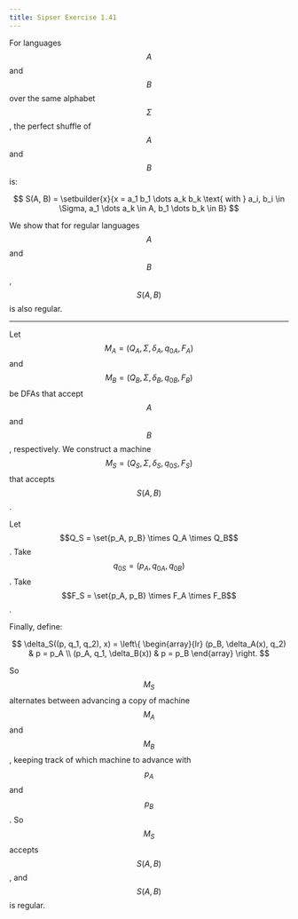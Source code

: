 ```yaml
---
title: Sipser Exercise 1.41
---
```



For languages $$A$$ and $$B$$ over the same alphabet $$\Sigma$$, the perfect shuffle of $$A$$ and $$B$$ is:

$$
S(A, B) = \setbuilder{x}{x = a_1 b_1 \dots a_k b_k \text{ with } a_i, b_i \in \Sigma, a_1 \dots a_k \in A, b_1 \dots b_k \in B}
$$

We show that for regular languages $$A$$ and $$B$$, $$S(A, B)$$ is also regular.

---

Let $$M_A = (Q_A, \Sigma, \delta_A, q_{0A}, F_A)$$ and $$M_B = (Q_B, \Sigma, \delta_B, q_{0B}, F_B)$$ be DFAs that accept $$A$$ and $$B$$, respectively.
We construct a machine $$M_S = (Q_S, \Sigma, \delta_S, q_{0S}, F_S)$$ that accepts $$S(A, B)$$.



Let $$Q_S = \set{p_A, p_B} \times Q_A \times Q_B$$.
Take $$q_{0S} = (p_A, q_{0A}, q_{0B})$$.
Take $$F_S = \set{p_A, p_B} \times F_A \times F_B$$.



Finally, define:

$$
\delta_S((p, q_1, q_2), x) = \left\{ \begin{array}{lr}
(p_B, \delta_A(x), q_2) & p = p_A \\
(p_A, q_1, \delta_B(x)) & p = p_B
\end{array} \right.
$$

So $$M_S$$ alternates between advancing a copy of machine $$M_A$$ and $$M_B$$, keeping track of which machine to advance with $$p_A$$ and $$p_B$$.
So $$M_S$$ accepts $$S(A, B)$$, and $$S(A, B)$$ is regular.
